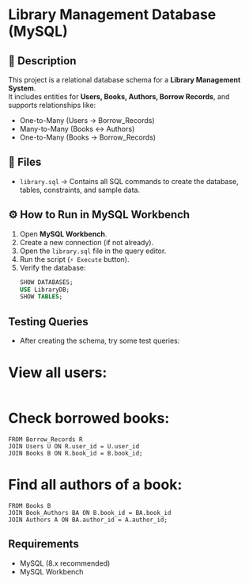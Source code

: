 # Library Management Database (MySQL)

## 📌 Description
This project is a relational database schema for a **Library Management System**.  
It includes entities for **Users, Books, Authors, Borrow Records**, and supports relationships like:
- One-to-Many (Users → Borrow_Records)
- Many-to-Many (Books ↔ Authors)
- One-to-Many (Books → Borrow_Records)

## 📂 Files
- `library.sql` → Contains all SQL commands to create the database, tables, constraints, and sample data.

## ⚙️ How to Run in MySQL Workbench

1. Open **MySQL Workbench**.
2. Create a new connection (if not already).
3. Open the `library.sql` file in the query editor.
4. Run the script (`⚡ Execute` button).
5. Verify the database:
   ```sql
   SHOW DATABASES;
   USE LibraryDB;
   SHOW TABLES;
   ```
## Testing Queries

- After creating the schema, try some test queries:
# View all users:

``` SELECT * FROM Users;
```

# Check borrowed books:

``` SELECT U.full_name, B.title, R.borrow_date
FROM Borrow_Records R
JOIN Users U ON R.user_id = U.user_id
JOIN Books B ON R.book_id = B.book_id;
```

# Find all authors of a book:

```SELECT B.title, A.author_name
FROM Books B
JOIN Book_Authors BA ON B.book_id = BA.book_id
JOIN Authors A ON BA.author_id = A.author_id;
```

## Requirements

- MySQL (8.x recommended)
- MySQL Workbench  